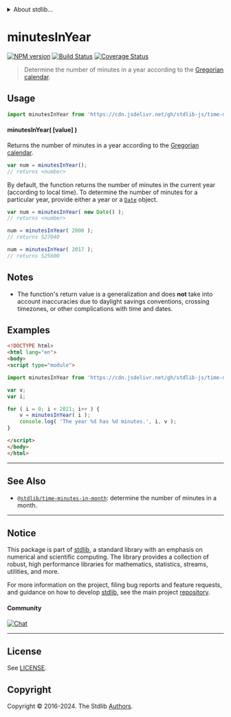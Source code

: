 <!--

@license Apache-2.0

Copyright (c) 2018 The Stdlib Authors.

Licensed under the Apache License, Version 2.0 (the "License");
you may not use this file except in compliance with the License.
You may obtain a copy of the License at

   http://www.apache.org/licenses/LICENSE-2.0

Unless required by applicable law or agreed to in writing, software
distributed under the License is distributed on an "AS IS" BASIS,
WITHOUT WARRANTIES OR CONDITIONS OF ANY KIND, either express or implied.
See the License for the specific language governing permissions and
limitations under the License.

-->


<details>
  <summary>
    About stdlib...
  </summary>
  <p>We believe in a future in which the web is a preferred environment for numerical computation. To help realize this future, we've built stdlib. stdlib is a standard library, with an emphasis on numerical and scientific computation, written in JavaScript (and C) for execution in browsers and in Node.js.</p>
  <p>The library is fully decomposable, being architected in such a way that you can swap out and mix and match APIs and functionality to cater to your exact preferences and use cases.</p>
  <p>When you use stdlib, you can be absolutely certain that you are using the most thorough, rigorous, well-written, studied, documented, tested, measured, and high-quality code out there.</p>
  <p>To join us in bringing numerical computing to the web, get started by checking us out on <a href="https://github.com/stdlib-js/stdlib">GitHub</a>, and please consider <a href="https://opencollective.com/stdlib">financially supporting stdlib</a>. We greatly appreciate your continued support!</p>
</details>

# minutesInYear

[![NPM version][npm-image]][npm-url] [![Build Status][test-image]][test-url] [![Coverage Status][coverage-image]][coverage-url] <!-- [![dependencies][dependencies-image]][dependencies-url] -->

> Determine the number of minutes in a year according to the [Gregorian calendar][gregorian-calendar].



<section class="usage">

## Usage

```javascript
import minutesInYear from 'https://cdn.jsdelivr.net/gh/stdlib-js/time-minutes-in-year@esm/index.mjs';
```

#### minutesInYear( \[value] )

Returns the number of minutes in a year according to the [Gregorian calendar][gregorian-calendar].

```javascript
var num = minutesInYear();
// returns <number>
```

By default, the function returns the number of minutes in the current year (according to local time). To determine the number of minutes for a particular year, provide either a year or a [`Date`][date-object] object.

```javascript
var num = minutesInYear( new Date() );
// returns <number>

num = minutesInYear( 2000 );
// returns 527040

num = minutesInYear( 2017 );
// returns 525600
```

</section>

<!-- /.usage -->

<section class="notes">

## Notes

-   The function's return value is a generalization and does **not** take into account inaccuracies due to daylight savings conventions, crossing timezones, or other complications with time and dates. 

</section>

<!-- /.notes -->

<section class="examples">

## Examples

<!-- eslint no-undef: "error" -->

```html
<!DOCTYPE html>
<html lang="en">
<body>
<script type="module">

import minutesInYear from 'https://cdn.jsdelivr.net/gh/stdlib-js/time-minutes-in-year@esm/index.mjs';

var v;
var i;

for ( i = 0; i < 2021; i++ ) {
    v = minutesInYear( i );
    console.log( 'The year %d has %d minutes.', i, v );
}

</script>
</body>
</html>
```

</section>

<!-- /.examples -->



<!-- Section for related `stdlib` packages. Do not manually edit this section, as it is automatically populated. -->

<section class="related">

* * *

## See Also

-   <span class="package-name">[`@stdlib/time-minutes-in-month`][@stdlib/time/minutes-in-month]</span><span class="delimiter">: </span><span class="description">determine the number of minutes in a month.</span>

</section>

<!-- /.related -->

<!-- Section for all links. Make sure to keep an empty line after the `section` element and another before the `/section` close. -->


<section class="main-repo" >

* * *

## Notice

This package is part of [stdlib][stdlib], a standard library with an emphasis on numerical and scientific computing. The library provides a collection of robust, high performance libraries for mathematics, statistics, streams, utilities, and more.

For more information on the project, filing bug reports and feature requests, and guidance on how to develop [stdlib][stdlib], see the main project [repository][stdlib].

#### Community

[![Chat][chat-image]][chat-url]

---

## License

See [LICENSE][stdlib-license].


## Copyright

Copyright &copy; 2016-2024. The Stdlib [Authors][stdlib-authors].

</section>

<!-- /.stdlib -->

<!-- Section for all links. Make sure to keep an empty line after the `section` element and another before the `/section` close. -->

<section class="links">

[npm-image]: http://img.shields.io/npm/v/@stdlib/time-minutes-in-year.svg
[npm-url]: https://npmjs.org/package/@stdlib/time-minutes-in-year

[test-image]: https://github.com/stdlib-js/time-minutes-in-year/actions/workflows/test.yml/badge.svg?branch=main
[test-url]: https://github.com/stdlib-js/time-minutes-in-year/actions/workflows/test.yml?query=branch:main

[coverage-image]: https://img.shields.io/codecov/c/github/stdlib-js/time-minutes-in-year/main.svg
[coverage-url]: https://codecov.io/github/stdlib-js/time-minutes-in-year?branch=main

<!--

[dependencies-image]: https://img.shields.io/david/stdlib-js/time-minutes-in-year.svg
[dependencies-url]: https://david-dm.org/stdlib-js/time-minutes-in-year/main

-->

[chat-image]: https://img.shields.io/gitter/room/stdlib-js/stdlib.svg
[chat-url]: https://app.gitter.im/#/room/#stdlib-js_stdlib:gitter.im

[stdlib]: https://github.com/stdlib-js/stdlib

[stdlib-authors]: https://github.com/stdlib-js/stdlib/graphs/contributors

[cli-section]: https://github.com/stdlib-js/time-minutes-in-year#cli
[cli-url]: https://github.com/stdlib-js/time-minutes-in-year/tree/cli
[@stdlib/time-minutes-in-year]: https://github.com/stdlib-js/time-minutes-in-year/tree/main

[umd]: https://github.com/umdjs/umd
[es-module]: https://developer.mozilla.org/en-US/docs/Web/JavaScript/Guide/Modules

[deno-url]: https://github.com/stdlib-js/time-minutes-in-year/tree/deno
[umd-url]: https://github.com/stdlib-js/time-minutes-in-year/tree/umd
[esm-url]: https://github.com/stdlib-js/time-minutes-in-year/tree/esm
[branches-url]: https://github.com/stdlib-js/time-minutes-in-year/blob/main/branches.md

[stdlib-license]: https://raw.githubusercontent.com/stdlib-js/time-minutes-in-year/main/LICENSE

[gregorian-calendar]: https://en.wikipedia.org/wiki/Gregorian_calendar

[date-object]: https://developer.mozilla.org/en-US/docs/Web/JavaScript/Reference/Global_Objects/Date

<!-- <related-links> -->

[@stdlib/time/minutes-in-month]: https://github.com/stdlib-js/time-minutes-in-month/tree/esm

<!-- </related-links> -->

</section>

<!-- /.links -->
